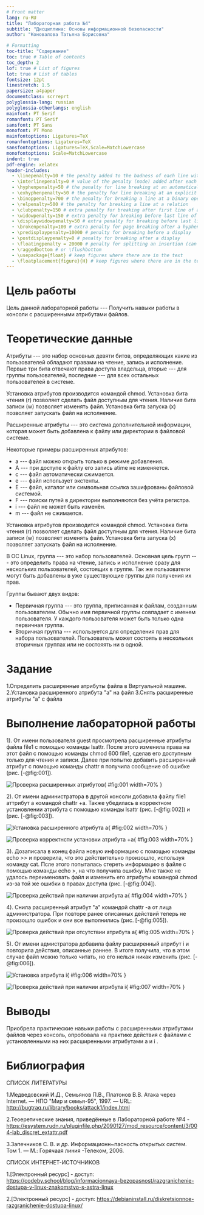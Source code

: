 ```yaml
---
# Front matter
lang: ru-RU
title: "Лабораторная работа №4"
subtitle: "Дисциплина: Основы информационной безопасности"
author: "Коновалова Татьяна Борисовна"

# Formatting
toc-title: "Содержание"
toc: true # Table of contents
toc_depth: 2
lof: true # List of figures
lot: true # List of tables
fontsize: 12pt
linestretch: 1.5
papersize: a4paper
documentclass: scrreprt
polyglossia-lang: russian
polyglossia-otherlangs: english
mainfont: PT Serif
romanfont: PT Serif
sansfont: PT Sans
monofont: PT Mono
mainfontoptions: Ligatures=TeX
romanfontoptions: Ligatures=TeX
sansfontoptions: Ligatures=TeX,Scale=MatchLowercase
monofontoptions: Scale=MatchLowercase
indent: true
pdf-engine: xelatex
header-includes:
  - \linepenalty=10 # the penalty added to the badness of each line within a paragraph (no associated penalty node) Increasing the value makes tex try to have fewer lines in the paragraph.
  - \interlinepenalty=0 # value of the penalty (node) added after each line of a paragraph.
  - \hyphenpenalty=50 # the penalty for line breaking at an automatically inserted hyphen
  - \exhyphenpenalty=50 # the penalty for line breaking at an explicit hyphen
  - \binoppenalty=700 # the penalty for breaking a line at a binary operator
  - \relpenalty=500 # the penalty for breaking a line at a relation
  - \clubpenalty=150 # extra penalty for breaking after first line of a paragraph
  - \widowpenalty=150 # extra penalty for breaking before last line of a paragraph
  - \displaywidowpenalty=50 # extra penalty for breaking before last line before a display math
  - \brokenpenalty=100 # extra penalty for page breaking after a hyphenated line
  - \predisplaypenalty=10000 # penalty for breaking before a display
  - \postdisplaypenalty=0 # penalty for breaking after a display
  - \floatingpenalty = 20000 # penalty for splitting an insertion (can only be split footnote in standard LaTeX)
  - \raggedbottom # or \flushbottom
  - \usepackage{float} # keep figures where there are in the text
  - \floatplacement{figure}{H} # keep figures where there are in the text
---
```


# Цель работы

Цель данной лабораторной работы --- Получить навыки работы в консоли с расширенными атрибутами файлов.

# Теоретические данные

Атрибуты --- это набор основных девяти битов, определяющих какие из пользователей обладают правами на чтение, запись
и исполнение. 
Первые три бита отвечают права доступа владельца, вторые --- для группы пользователей, последние --- для всех остальных
пользователей в системе.

Установка атрибутов производится командой chmod. Установка бита чтения (r) позволяет сделать файл доступным для чтения. 
Наличие бита записи (w) позволяет изменять файл. Установка бита запуска (x) позволяет запускать файл на исполнение.

Расширенные атрибуты --- это система дополнительной информации, которая может быть добавлена к файлу или директории в файловой системе.

Некоторые примеры расширенных атрибутов:

- а --- файл можно открыть только в режиме добавления.
- А --- при доступе к файлу его запись atime не изменяется.
- с --- файл автоматически сжимается.
- e --- файл использует экстенты.
- E --- файл, каталог или символьная ссылка зашифрованы файловой системой.
- F --- поиски путей в директории выполняются без учёта регистра.
- i --- файл не может быть изменён.
- m --- файл не сжимается.

Установка атрибутов производится командой chmod. Установка бита чтения (r) позволяет сделать файл доступным для чтения. 
Наличие бита записи (w) позволяет изменять файл. Установка бита запуска (x) позволяет запускать файл на исполнение.

В ОС Linux, группа --- это набор пользователей. Основная цель групп --- это определить права на чтение, запись и исполнение
сразу для нескольких пользователей, состоящих в группе. Так же пользователи могут быть добавлены в уже существующие группы для
получения их прав.

Группы бывают двух видов:

- Первичная группа --- это группа, приписанная к файлам, созданным пользователем. Обычно имя первичной группы совпадает с именем
пользователя. У каждого пользователя может быть только одна первичная группа.
- Вторичная группа --- используется для определения прав для набора пользователей. Пользователь может состоять в нескольких вторичных
группах или не состояять ни в одной.

# Задание

1.Определить расширенные атрибуты файла в Виртуальной машине.
2.Установка расширенного атрибута "a" на файл
3.Снять расширенные атрибуты "a" с файла

# Выполнение лабораторной работы

1). От имени пользователя guest просмотрела расширенные атрибуты файла file1 с помощью команды lsattr. 
После этого изменила права на этот файл с помощью команды chmod 600 file1, сделав его доступным только для чтения и записи. 
Далее при попытке добавить расширенный атрибут с помощью команды chattr я получила сообщение об ошибке (рис. [-@fig:001]).

![Проверка расширенных атрибутов](image/1.png){ #fig:001 width=70% }

2). От имени администратора в другой консоли добавила файлу file1 аттрибут a командой chattr +a. Также убедилась в корректном установлении атрибута с помощью команды lsattr (рис. [-@fig:002]) и (рис. [-@fig:003]).

![Установка расширенного атрибута a](image/2.png){ #fig:002 width=70% }

![Проверка корректнсти установки атрибута +a](image/3.png){ #fig:003 width=70% }

3). Дозаписала в конец файла новую информацию с помощью команды echo >> и проверила, что это действительно произошло, используя команду cat. 
Псле этого попыталась стереть информацию в файле с помощью команды echo >, на что получила ошибку. Мне также не удалось переименовать файл и изменить его атрибуты командой chmod из-за той же ошибки в правах доступа (рис. [-@fig:004]).

![Проверка действий при наличии атрибута a](image/4.png){ #fig:004 width=70% }

4). Снила расширенный атрибут "a" командой chattr -a от лица администратора. При повторе ранее описанных действий теперь не произошло ошибок и они все выполнились (рис. [-@fig:005]).

![Проверка действий при отсутствии атрибута а](image/5.png){ #fig:005 width=70% }

5). От имени адмистратора добавила файлу расширенный атрибут i и повторила действия, описанные раннее. 
В итоге получила, что в этом случае файл можно только читать, но его нельзя никак изменить (рис. [-@fig:006]).

![Установка атрибута i](image/6.png){ #fig:006 width=70% }

![Проверка действий при наличии атрибута i](image/7.png){ #fig:007 width=70% }

# Выводы

Приобрела практические навыки работы с расширенными атрибутами файлов через консоль, опробовала на практике действия с файлами с установленными на них расширенными атрибутами a и i .

# Библиография

СПИСОК ЛИТЕРАТУРЫ

1.Медведовский И.Д., Семьянов П.В., Платонов В.В. Атака через Internet. — НПО "Мир и семья-95",  1997. — URL: http://bugtraq.ru/library/books/attack1/index.html

2.Теоеретические знания, приведённые в Лабораторной работе №4 - https://esystem.rudn.ru/pluginfile.php/2090127/mod_resource/content/3/004-lab_discret_extattr.pdf

3.Запечников С. В. и др. Информационн~пасность открытых систем. Том 1. — М.: Горячаая линия -Телеком, 2006.

СПИСОК ИНТЕРНЕТ-ИСТОЧНИКОВ

1.[Электронный ресурс] - доступ: https://codeby.school/blog/informacionnaya-bezopasnost/razgranichenie-dostupa-v-linux-znakomstvo-s-astra-linux

2.[Электронный ресурс] - доступ: https://debianinstall.ru/diskretsionnoe-razgranichenie-dostupa-linux/
